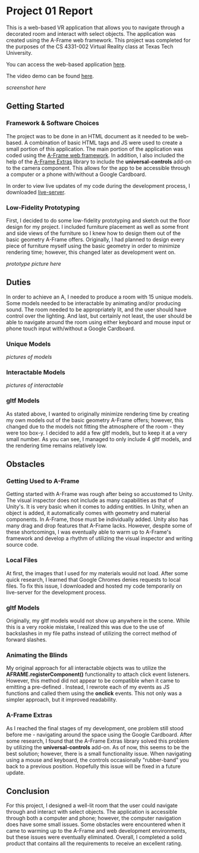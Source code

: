 # Project 01 Report
This is a web-based VR application that allows you to navigate through a decorated room and interact with select objects. The application was created using the A-Frame web framework. This project was completed for the purposes of the CS 4331-002 Virtual Reality class at Texas Tech University.

You can access the web-based application [here](https://christine-elise.github.io/).

The video demo can be found [here](https://youtube.com).

*screenshot here*

## Getting Started

### Framework & Software Choices
The project was to be done in an HTML document as it needed to be web-based. A combination of basic HTML tags and JS were used to create a small portion of this application. The main portion of the application was coded using the [A-Frame web framework](https://aframe.io). In addition, I also included the help of the [A-Frame Extras](https://github.com/donmccurdy/aframe-extras) library to include the **universal-controls** add-on to the camera component. This allows for the app to be accessible through a computer or a phone with/without a Google Cardboard.

In order to view live updates of my code during the development process, I downloaded [live-server](https://github.com/tapio/live-server). 

### Low-Fidelity Prototyping
First, I decided to do some low-fidelity prototyping and sketch out the floor design for my project. I included furniture placement as well as some front and side views of the furniture so I knew how to design them out of the basic geometry A-Frame offers. Originally, I had planned to design every piece of furniture myself using the basic geometry in order to minimize rendering time; however, this changed later as development went on.

*prototype picture here*

## Duties

In order to achieve an A, I needed to produce a room with 15 unique models. Some models needed to be interactable by animating and/or producing sound. The room needed to be appropriately lit, and the user should have control over the lighting. And last, but certainly not least, the user should be able to navigate around the room using either keyboard and mouse input or phone touch input with/without a Google Cardboard.

### Unique Models
*pictures of models*

### Interactable Models
*pictures of interactable*

### gltf Models
As stated above, I wanted to originally minimize rendering time by creating my own models out of the basic geometry A-Frame offers; however, this changed due to the models not fitting the atmosphere of the room - they were too box-y. I decided to add a few gltf models, but to keep it at a very small number. As you can see, I managed to only include 4 gltf models, and the rendering time remains relatively low.

## Obstacles

### Getting Used to A-Frame
Getting started with A-Frame was rough after being so accustomed to Unity. The visual inspector does not include as many capabilities as that of Unity's. It is very basic when it comes to adding entities. In Unity, when an object is added, it automatically comes with geometry and material components. In A-Frame, those must be individually added. Unity also has many drag and drop features that A-Frame lacks. However, despite some of these shortcomings, I was eventually able to warm up to A-Frame's framework and develop a rhythm of utilizing the visual inspector and writing source code.

### Local Files
At first, the images that I used for my materials would not load. After some quick research, I learned that Google Chromes denies requests to local files. To fix this issue, I downloaded and hosted my code temporarily on live-server for the development process.

### gltf Models
Originally, my gltf models would not show up anywhere in the scene. While this is a very rookie mistake, I realized this was due to the use of backslashes in my file paths instead of utilizing the correct method of forward slashes.

### Animating the Blinds
My original approach for all interactable objects was to utilize the **AFRAME.registerComponent()** functionality to attach click event listeners. However, this method did not appear to be compatible when it came to emitting a pre-defined **<a-animation>**. Instead, I rewrote each of my events as JS functions and called them using the **onclick** events. This not only was a simpler approach, but it improved readability.

### A-Frame Extras
As I reached the final stages of my development, one problem still stood before me - navigating around the space using the Google Cardboard. After some research, I found that the A-Frame Extras library solved this problem by utilizing the **universal-controls** add-on. As of now, this seems to be the best solution; however, there is a small functionality issue. When navigating using a mouse and keyboard, the controls occasionally "rubber-band" you back to a previous position. Hopefully this issue will be fixed in a future update.

## Conclusion
For this project, I designed a well-lit room that the user could navigate through and interact with select objects. The application is accessible through both a computer and phone; however, the computer navigation does have some small issues. Some obstacles were encountered when it came to warming up to the A-Frame and web development environments, but these issues were eventually eliminated. Overall, I completed a solid product that contains all the requirements to receive an excellent rating.
